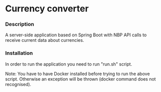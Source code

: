 # Currency converter

### Description
A server-side application based on Spring Boot with NBP API calls to receive current data about currencies.

### Installation
In order to run the application you need to run "run.sh" script.

Note: You have to have Docker installed before trying to run the above script. Otherwise an exception will be thrown (docker command does not recognised).